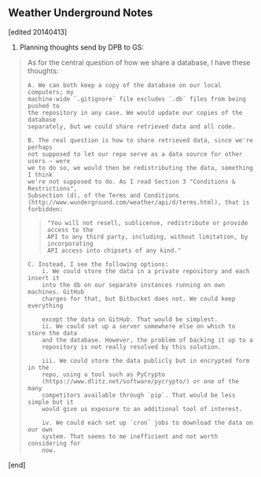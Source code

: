 ## Weather Underground Notes

[edited 20140413]

1. Planning thoughts send by DPB to GS:

> As for the central question of how we share a database, I have these thoughts:
> 
>     A. We can both keep a copy of the database on our local computers; my 
>     machine-wide `.gitignore` file excludes `.db` files from being pushed to 
>     the repository in any case. We would update our copies of the database 
>     separately, but we could share retrieved data and all code.
>
>     B. The real question is how to share retrieved data, since we're perhaps 
>     not supposed to let our repo serve as a data source for other users — were 
>     we to do so, we would then be redistributing the data, something I think 
>     we're not supposed to do. As I read Section 3 "Conditions & Restrictions", 
>     Subsection (d), of the Terms and Conditions 
>     (http://www.wunderground.com/weather/api/d/terms.html), that is forbidden: 
>
>>     "You will not resell, sublicense, redistribute or provide access to the 
>>     API to any third party, including, without limitation, by incorporating 
>>     API access into chipsets of any kind."
>
>     C. Instead, I see the following options:
>         i. We could store the data in a private repository and each insert it 
>         into the db on our separate instances running on own machines. GitHub 
>         charges for that, but Bitbucket does not. We could keep everything 
>
>         except the data on GitHub. That would be simplest.
>         ii. We could set up a server somewhere else on which to store the data 
>         and the database. However, the problem of backing it up to a 
>         repository is not really resolved by this solution.
>
>         iii. We could store the data publicly but in encrypted form in the 
>         repo, using a tool such as PyCrypto 
>         (https://www.dlitz.net/software/pycrypto/) or one of the many 
>         competitors available through `pip`. That would be less simple but it 
>         would give us exposure to an additional tool of interest.
>
>         iv. We could each set up `cron` jobs to download the data on our own 
>         system. That seems to me inefficient and not worth considering for 
>         now.



[end]
